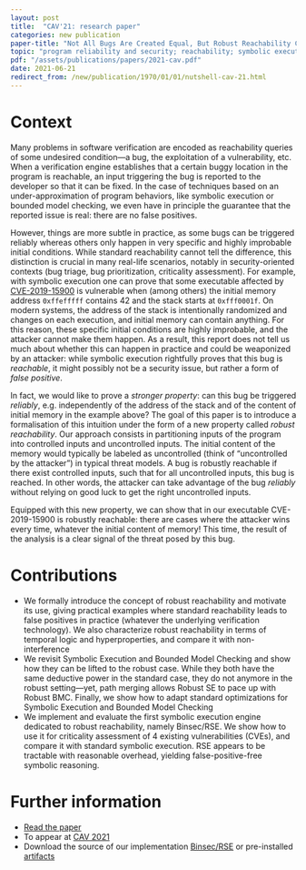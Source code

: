 ```yaml
---
layout: post
title:  "CAV'21: research paper"
categories: new publication
paper-title: "Not All Bugs Are Created Equal, But Robust Reachability Can Tell The Difference"
topic: "program reliability and security; reachability; symbolic execution;"
pdf: "/assets/publications/papers/2021-cav.pdf"
date: 2021-06-21
redirect_from: /new/publication/1970/01/01/nutshell-cav-21.html
---
```


# Context

Many problems in software verification are encoded as reachability queries of
some undesired condition—a bug, the exploitation of a vulnerability, etc. When
a verification engine establishes that a certain buggy location in the program
is reachable, an input triggering the bug is reported to the developer so that
it can be fixed. In the case of techniques based on an under-approximation of
program behaviors, like symbolic execution or bounded model checking, we even
have in principle the guarantee that the reported issue is real: there are no
false positives.

However, things are more subtle in practice, as some bugs can be triggered
reliably whereas others only happen in very specific and highly improbable
initial conditions. While standard reachability cannot tell the difference,
this distinction is crucial in many real-life scenarios, notably in
security-oriented contexts (bug triage, bug prioritization, criticality
assessment). For example, with symbolic execution one can prove that some
executable affected by [CVE-2019-15900](https://nvd.nist.gov/vuln/detail/CVE-2019-15900) is vulnerable when (among others) the
initial memory address `0xffefffff` contains 42 and the stack starts at
`0xfff0001f`. On modern systems, the address of the stack is intentionally
randomized and changes on each execution, and initial memory can contain
anything. For this reason, these specific initial conditions are highly
improbable, and the attacker cannot make them happen. As a result, this report
does not tell us much about whether this can happen in practice and could be
weaponized by an attacker: while symbolic execution rightfully proves that this
bug is *reachable*, it might possibly not be a security issue, but rather a
form of *false positive*.

In fact, we would like to prove a *stronger property*: can this bug be
triggered *reliably*, e.g. independently of the address of the stack and of the
content of initial memory in the example above? The goal of this paper is to
introduce a formalisation of this intuition under the form of a new property
called *robust reachability*.  Our approach consists in partitioning inputs of
the program into controlled inputs and uncontrolled inputs.  The initial
content of the memory would typically be labeled as uncontrolled (think of
“uncontrolled by the attacker”) in typical threat models.  A bug is robustly
reachable if there exist controlled inputs, such that for all uncontrolled
inputs, this bug is reached.  In other words, the attacker can take advantage
of the bug *reliably* without relying on good luck to get the right
uncontrolled inputs.

Equipped with this new property, we can show that in our executable
CVE-2019-15900 is robustly reachable: there are cases where the attacker wins
every time, whatever the initial content of memory! This time, the result of
the analysis is a clear signal of the threat posed by this bug.

# Contributions

- We formally introduce the concept of robust reachability and motivate its use, giving practical examples where standard reachability
leads to false positives in practice (whatever the underlying verification technology). We also characterize robust reachability in terms of temporal logic
and hyperproperties, and compare it with non-interference
- We revisit Symbolic Execution and Bounded Model Checking and show how they can be lifted to the robust case. While they
both have the same deductive power in the standard case, they do not anymore in the robust setting—yet, path merging allows Robust SE to pace up
with Robust BMC. Finally, we show how to adapt standard optimizations
for Symbolic Execution and Bounded Model Checking
- We implement and evaluate the first symbolic execution engine
dedicated to robust reachability, namely Binsec/RSE. We show how to
use it for criticality assessment of 4 existing vulnerabilities (CVEs), and
compare it with standard symbolic execution. RSE appears to be tractable
with reasonable overhead, yielding false-positive-free symbolic reasoning.

# Further information
- [Read the paper](/assets/publications/papers/2021-cav.pdf)
- To appear at [CAV 2021](http://i-cav.org/2021/)
- Download the source of our implementation [Binsec/RSE](https://github.com/binsec/cav2021-artifacts) or pre-installed [artifacts](https://zenodo.org/record/4721753)
